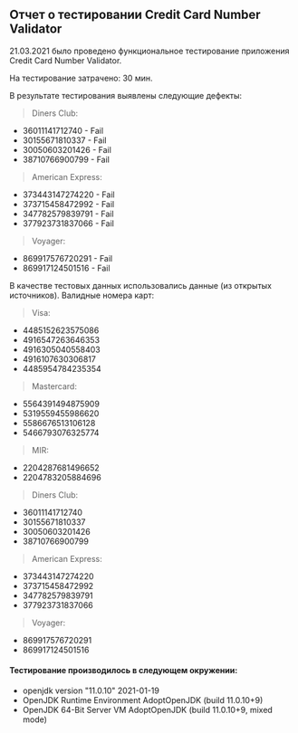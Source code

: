 ## Отчет о тестировании Credit Card Number Validator

21.03.2021 было проведено функциональное тестирование приложения Credit Card Number Validator.

На тестирование затрачено: 30 мин.

В результате тестирования выявлены следующие дефекты:

> Diners Club:
* 36011141712740 - Fail
* 30155671810337 - Fail
* 30050603201426 - Fail
* 38710766900799 - Fail

> American Express:
* 373443147274220 - Fail
* 373715458472992 - Fail
* 347782579839791 - Fail
* 377923731837066 - Fail

> Voyager:
* 869917576720291 - Fail
* 869917124501516 - Fail

В качестве тестовых данных использовались данные (из открытых источников).
Валидные номера карт:

> Visa:
* 4485152623575086 
* 4916547263646353
* 4916305040558403
* 4916107630306817
* 4485954784235354

> Mastercard:
* 5564391494875909
* 5319559455986620
* 5586676513106128
* 5466793076325774

> MIR:
* 2204287681496652
* 2204783205884696


> Diners Club:
* 36011141712740
* 30155671810337
* 30050603201426
* 38710766900799

> American Express:
* 373443147274220
* 373715458472992
* 347782579839791
* 377923731837066


> Voyager:
* 869917576720291
* 869917124501516

#### Тестирование производилось в следующем окружении:

* openjdk version "11.0.10" 2021-01-19
* OpenJDK Runtime Environment AdoptOpenJDK (build 11.0.10+9)
* OpenJDK 64-Bit Server VM AdoptOpenJDK (build 11.0.10+9, mixed mode)
